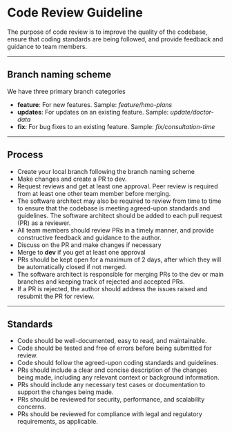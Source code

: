 # Code Review Guideline

The purpose of code review is to improve the quality of the codebase, ensure that coding standards are being followed, and provide feedback and guidance to team members.

<hr>

## Branch naming scheme

We have three primary branch categories
<ul>
    <li><strong>feature</strong>: For new features. Sample: <i>feature/hmo-plans</i> </li>
    <li><strong>updates</strong>: For updates on an existing feature. Sample: <i>update/doctor-data</i></li>
    <li><strong>fix</strong>: For bug fixes to an existing feature. Sample: <i>fix/consultation-time</i></li>
</ul>

<hr>

## Process

 - Create your local branch following the branch naming scheme
 - Make changes and create a PR to dev. 
 - Request reviews and get at least one approval. Peer review is required from at least one other team member before merging. 
 - The software architect may also be required to review from time to time to ensure that the codebase is meeting agreed-upon standards and guidelines. The software architect should be added to each pull request (PR) as a reviewer.
 - All team members should review PRs in a timely manner, and provide constructive feedback and guidance to the author.
 - Discuss on the PR and make changes if necessary
 - Merge to <strong>dev</strong> if you get at least one approval
 - PRs should be kept open for a maximum of 2 days, after which they will be automatically closed if not merged.
 - The software architect is responsible for merging PRs to the dev or main branches and keeping track of rejected and accepted PRs.
 - If a PR is rejected, the author should address the issues raised and resubmit the PR for review.

<hr>

## Standards

 - Code should be well-documented, easy to read, and maintainable.
 - Code should be tested and free of errors before being submitted for review.
 - Code should follow the agreed-upon coding standards and guidelines.
 - PRs should include a clear and concise description of the changes being made, including any relevant context or background information.
 - PRs should include any necessary test cases or documentation to support the changes being made.
 - PRs should be reviewed for security, performance, and scalability concerns.
 - PRs should be reviewed for compliance with legal and regulatory requirements, as applicable.
